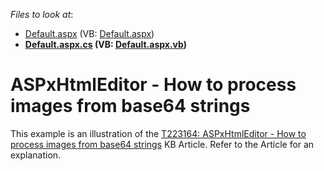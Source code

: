 <!-- default file list -->
*Files to look at*:

* [Default.aspx](./CS/Default.aspx) (VB: [Default.aspx](./VB/Default.aspx))
* **[Default.aspx.cs](./CS/Default.aspx.cs) (VB: [Default.aspx.vb](./VB/Default.aspx.vb))**
<!-- default file list end -->
# ASPxHtmlEditor - How to process images from base64 strings


This example is an illustration of the <a href="https://www.devexpress.com/Support/Center/p/T223164">T223164: ASPxHtmlEditor - How to process images from base64 strings</a> KB Article. Refer to the Article for an explanation.

<br/>


